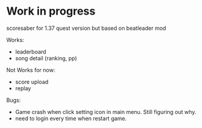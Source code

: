 <!--# BeatLeader Quest Mod

Oculus Quest native mod for the BeatLeader.

![cover](./cover.png)

Beat Saber custom songs leaderboard service. It records your plays and sends them to the server.

## Usage

Download .qmod file from the [Releases](/releases) tab and install it using BMBF. Use the appropriate version for your Beat Saber version!
In order to see leaderboards and post scores, you need to login in preferences. Sign up with any login and password if your are using mod in the first time. You can migrate to Steam profile on the website.

Go to the https://beatleader.xyz/ to see your scores on the web.

## Roadmap

- Profile viewer (WIP)
- In-game replay player
- Friends management

## Credits

* [zoller27osu](https://github.com/zoller27osu), [Sc2ad](https://github.com/Sc2ad) and [jakibaki](https://github.com/jakibaki) - [beatsaber-hook](https://github.com/sc2ad/beatsaber-hook)
* [raftario](https://github.com/raftario)
* [Lauriethefish](https://github.com/Lauriethefish), [danrouse](https://github.com/danrouse) and [Bobby Shmurner](https://github.com/BobbyShmurner) for [this template](https://github.com/Lauriethefish/quest-mod-template)
-->
# Work in progress

scoresaber for 1.37 quest version but based on beatleader mod

Works:
 - leaderboard
 - song detail (ranking, pp)
 
Not Works for now:
 - score upload
 - replay

Bugs:
 - Game crash when click setting icon in main menu. Still figuring out why.
 - need to login every time when restart game.

